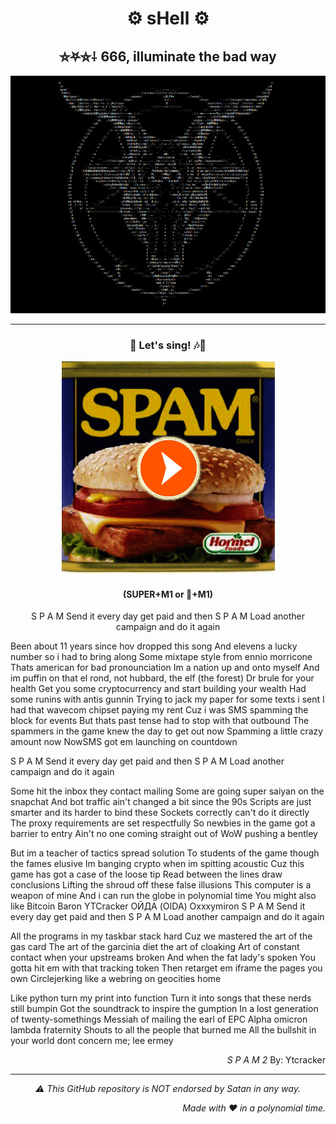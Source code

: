 <div align="center">
<h1>⚙️ sHell ⚙️</h1>
<h2>⛤⛧⛥⸸ 666, illuminate the bad way</h2>
<img src="./Assets/sHell-icon.png" alt="SpamGod ASCII Art"/>
</div>

---

<div align="center">
<h3>📧 Let's sing! 🎶🎵</h3>
<figure>
<a href="https://soundcloud.com/ytcracker/s-p-a-m-2" target="_blank">
<img src="./Assets/click-on-it-and-listen-to-ytcracker.png" alt="Click me and Spam The Nation">
</a>
</figure>
<h4>(SUPER+M1 or 🍎+M1)</h4>
</div>

<p align="center">
S P A M
Send it every day get paid and then
S P A M
Load another campaign and do it again

Been about 11 years since hov dropped this song
And elevens a lucky number so i had to bring along
Some mixtape style from ennio morricone
Thats american for bad pronounciation
Im a nation up and onto myself
And im puffin on that el rond, not hubbard, the elf (the forest)
Dr brule for your health
Get you some cryptocurrency and start building your wealth
Had some runins with antis gunnin
Trying to jack my paper for some texts i sent
I had that wavecom chipset paying my rent
Cuz i was SMS spamming the block for events
But thats past tense had to stop with that outbound
The spammers in the game knew the day to get out now
Spamming a little crazy amount now
NowSMS got em launching on countdown

S P A M
Send it every day get paid and then
S P A M
Load another campaign and do it again

Some hit the inbox they contact mailing
Some are going super saiyan on the snapchat
And bot traffic ain't changed a bit since the 90s
Scripts are just smarter and its harder to bind these
Sockets correctly can't do it directly
The proxy requirements are set respectfully
So newbies in the game got a barrier to entry
Ain't no one coming straight out of WoW pushing a bentley

But im a teacher of tactics spread solution
To students of the game though the fames elusive
Im banging crypto when im spitting acoustic
Cuz this game has got a case of the loose tip
Read between the lines draw conclusions
Lifting the shroud off these false illusions
This computer is a weapon of mine
And i can run the globe in polynomial time
You might also like
Bitcoin Baron
YTCracker
ОЙДА (OIDA)
Oxxxymiron
S P A M
Send it every day get paid and then
S P A M
Load another campaign and do it again

All the programs in my taskbar stack hard
Cuz we mastered the art of the gas card
The art of the garcinia diet the art of cloaking
Art of constant contact when your upstreams broken
And when the fat lady's spoken
You gotta hit em with that tracking token
Then retarget em iframe the pages you own
Circlejerking like a webring on geocities home

Like python turn my print into function
Turn it into songs that these nerds still bumpin
Got the soundtrack to inspire the gumption
In a lost generation of twenty-somethings
Messiah of mailing the earl of EPC
Alpha omicron lambda fraternity
Shouts to all the people that burned me
All the bullshit in your world dont concern me; lee ermey
</p>

<p align="right">
<cite>S P A M 2</cite>
By: Ytcracker
</p>

---

<p align="center"><em>⚠️ This GitHub repository is NOT endorsed by Satan in any way.</em></p>
<p align="right"><em>Made with ❤️ in a polynomial time.</em></p>
